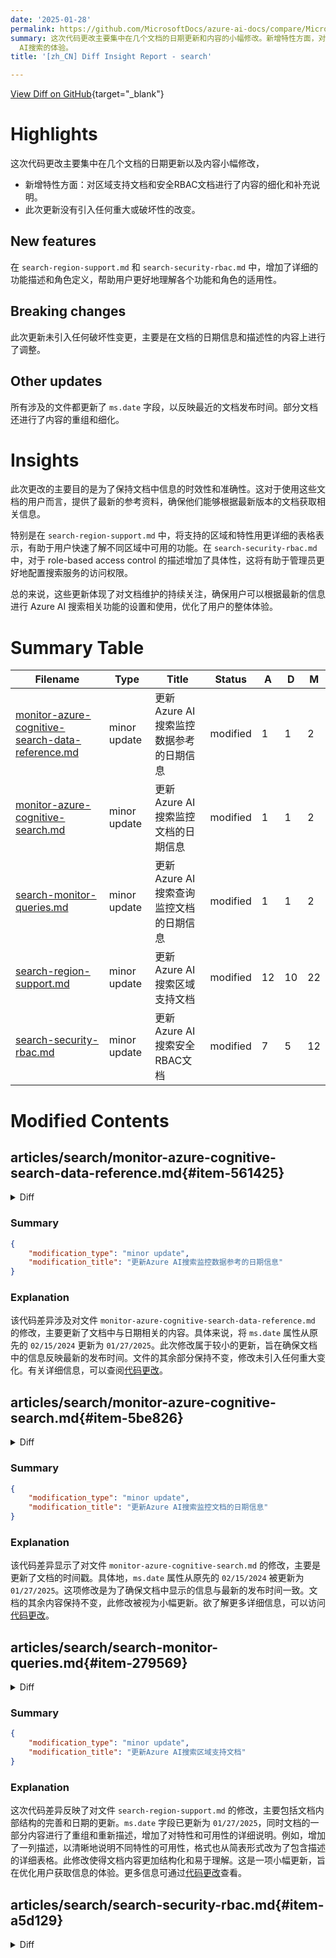 ```yaml
---
date: '2025-01-28'
permalink: https://github.com/MicrosoftDocs/azure-ai-docs/compare/MicrosoftDocs:9cc44af...MicrosoftDocs:2067774
summary: 这次代码更改主要集中在几个文档的日期更新和内容的小幅修改。新增特性方面，对区域支持文档和安全RBAC文档进行了内容的细化和补充说明。此次更新没有引入重大或破坏性的改变。所有涉及的文件更新了日期信息，以反映最新的发布时间，并进行了内容的重组和细化。此次更改的主要目的是提高文档的信息时效性和准确性，以便用户能够获得最新的参考资料，优化使用Azure
  AI搜索的体验。
title: '[zh_CN] Diff Insight Report - search'

---
```


[View Diff on GitHub](https://github.com/MicrosoftDocs/azure-ai-docs/compare/MicrosoftDocs:9cc44af...MicrosoftDocs:2067774){target="_blank"}

# Highlights
这次代码更改主要集中在几个文档的日期更新以及内容小幅修改，
- 新增特性方面：对区域支持文档和安全RBAC文档进行了内容的细化和补充说明。
- 此次更新没有引入任何重大或破坏性的改变。

## New features
在 `search-region-support.md` 和 `search-security-rbac.md` 中，增加了详细的功能描述和角色定义，帮助用户更好地理解各个功能和角色的适用性。

## Breaking changes
此次更新未引入任何破坏性变更，主要是在文档的日期信息和描述性的内容上进行了调整。

## Other updates
所有涉及的文件都更新了 `ms.date` 字段，以反映最近的文档发布时间。部分文档还进行了内容的重组和细化。

# Insights
此次更改的主要目的是为了保持文档中信息的时效性和准确性。这对于使用这些文档的用户而言，提供了最新的参考资料，确保他们能够根据最新版本的文档获取相关信息。

特别是在 `search-region-support.md` 中，将支持的区域和特性用更详细的表格表示，有助于用户快速了解不同区域中可用的功能。在 `search-security-rbac.md` 中，对于 role-based access control 的描述增加了具体性，这将有助于管理员更好地配置搜索服务的访问权限。

总的来说，这些更新体现了对文档维护的持续关注，确保用户可以根据最新的信息进行 Azure AI 搜索相关功能的设置和使用，优化了用户的整体体验。

# Summary Table
|  Filename  | Type |    Title    | Status | A  | D  | M  |
|------------|------|-------------|--------|----|----|----|
| [monitor-azure-cognitive-search-data-reference.md](#item-561425) | minor update | 更新Azure AI搜索监控数据参考的日期信息 | modified | 1 | 1 | 2 | 
| [monitor-azure-cognitive-search.md](#item-5be826) | minor update | 更新Azure AI搜索监控文档的日期信息 | modified | 1 | 1 | 2 | 
| [search-monitor-queries.md](#item-279569) | minor update | 更新Azure AI搜索查询监控文档的日期信息 | modified | 1 | 1 | 2 | 
| [search-region-support.md](#item-25b0f1) | minor update | 更新Azure AI搜索区域支持文档 | modified | 12 | 10 | 22 | 
| [search-security-rbac.md](#item-a5d129) | minor update | 更新Azure AI搜索安全RBAC文档 | modified | 7 | 5 | 12 | 


# Modified Contents
## articles/search/monitor-azure-cognitive-search-data-reference.md{#item-561425}

<details>
<summary>Diff</summary>
````diff
@@ -1,7 +1,7 @@
 ---
 title: Monitoring data reference for Azure AI Search
 description: This article contains important reference material you need when you monitor Azure AI Search.
-ms.date: 02/15/2024
+ms.date: 01/27/2025
 ms.custom: horz-monitor
 ms.topic: reference
 author: HeidiSteen
````
</details>

### Summary

```json
{
    "modification_type": "minor update",
    "modification_title": "更新Azure AI搜索监控数据参考的日期信息"
}
```

### Explanation
该代码差异涉及对文件 `monitor-azure-cognitive-search-data-reference.md` 的修改，主要更新了文档中与日期相关的内容。具体来说，将 `ms.date` 属性从原先的 `02/15/2024` 更新为 `01/27/2025`。此次修改属于较小的更新，旨在确保文档中的信息反映最新的发布时间。文件的其余部分保持不变，修改未引入任何重大变化。有关详细信息，可以查阅[代码更改](https://github.com/MicrosoftDocs/azure-ai-docs/blob/2067774020c08606d3f4ab0088a87ca425680e1b/articles%2Fsearch%2Fmonitor-azure-cognitive-search-data-reference.md)。

## articles/search/monitor-azure-cognitive-search.md{#item-5be826}

<details>
<summary>Diff</summary>
````diff
@@ -1,7 +1,7 @@
 ---
 title: Monitor Azure AI Search
 description: Start here to learn how to monitor Azure AI Search.
-ms.date: 02/15/2024
+ms.date: 01/27/2025
 ms.custom: horz-monitor
 ms.topic: conceptual
 author: HeidiSteen
````
</details>

### Summary

```json
{
    "modification_type": "minor update",
    "modification_title": "更新Azure AI搜索监控文档的日期信息"
}
```

### Explanation
该代码差异显示了对文件 `monitor-azure-cognitive-search.md` 的修改，主要是更新了文档的时间戳。具体地，`ms.date` 属性从原先的 `02/15/2024` 被更新为 `01/27/2025`。这项修改是为了确保文档中显示的信息与最新的发布时间一致。文档的其余内容保持不变，此修改被视为小幅更新。欲了解更多详细信息，可以访问[代码更改](https://github.com/MicrosoftDocs/azure-ai-docs/blob/2067774020c08606d3f4ab0088a87ca425680e1b/articles%2Fsearch%2Fmonitor-azure-cognitive-search.md)。

## articles/search/search-monitor-queries.md{#item-279569}

<details>
<summary>Diff</summary>
````diff
@@ -10,7 +10,7 @@ ms.service: azure-ai-search
 ms.custom:
   - ignite-2023
 ms.topic: conceptual
-ms.date: 02/21/2024
+ms.date: 01/27/2025
 ---
 
 # Monitor query requests in Azure AI Search
````
</details>

### Summary

```json
{
    "modification_type": "minor update",
    "modification_title": "更新Azure AI搜索查询监控文档的日期信息"
}
```

### Explanation
该代码差异显示了对文件 `search-monitor-queries.md` 的修改，主要集中在文档的日期信息更新上。`ms.date` 属性从原先的 `02/21/2024` 被更新为 `01/27/2025`。此次修改旨在确保文档中展示的发布日期与最新信息保持一致。除了日期的更新外，文档的其他部分没有发生变化。这一改动被视为小幅更新。详细信息可以查阅[代码更改](https://github.com/MicrosoftDocs/azure-ai-docs/blob/2067774020c08606d3f4ab0088a87ca425680e1b/articles%2Fsearch%2Fsearch-monitor-queries.md)。

## articles/search/search-region-support.md{#item-25b0f1}

<details>
<summary>Diff</summary>
````diff
@@ -9,7 +9,7 @@ ms.author: heidist
 ms.service: azure-ai-search
 ms.topic: conceptual
 ms.custom: references_regions
-ms.date: 11/19/2024
+ms.date: 01/27/2025
 
 ---
 
@@ -19,15 +19,17 @@ This article identifies the cloud regions in which Azure AI Search is available.
 
 ## Features subject to regional availability
 
-| Feature | Availability |
-|---------|--------------|
-| [Extra capacity](search-limits-quotas-capacity.md#service-limits) | Higher capacity partitions became available in selected regions starting in April 2024 with a second wave following in May 2024. If you're using an older search service, create a new search service to benefit from more capacity at the same billing rate. To check existing capacity, [find your search service](https://portal.azure.com/#blade/HubsExtension/BrowseResourceBlade/resourceType/Microsoft.Search%2FsearchServices) and select the **Properties** tab in the middle of the Overview page. To check search service age, follow [these instructions](vector-search-index-size.md#how-to-check-service-creation-date).  Currently, there are just a few regions that *don't* offer higher capacity partitions. Regional support for extra capacity is noted in the footnotes of this article.|
-| [Availability zones](search-reliability.md#availability-zone-support) | Divides a region's data centers into distinct physical location groups, providing high-availability within the same geo. Regional support is noted in this article. |
-| [AI service integration](cognitive-search-concept-intro.md) | Refers to skills that make internal calls to Azure AI for enrichment and transformation during indexing. Integration requires that Azure AI Search coexists with an [Azure AI multi-service account](/azure/ai-services/multi-service-resource) in the same physical region. Regional support is noted in this article. |
-| [Azure OpenAI integration](vector-search-integrated-vectorization.md)  | Refers to skills and vectorizers that make internal calls to deployed embedding and chat models on Azure OpenAI. Check [Azure OpenAI model region availability](/azure/ai-services/openai/concepts/models#model-summary-table-and-region-availability) for the most current list of regions for each embedding and chat model. Specific Azure OpenAI models are in fewer regions, so be sure to check for joint regional availability before installing.|
-| [Azure AI Foundry integration](vector-search-integrated-vectorization-ai-studio.md) | Refers to skills and vectorizers that make internal calls to the models hosted in the model catalog. Check [Azure AI Foundry region availability](/azure/ai-studio/reference/region-support) for the most current list of regions. |
-| [Azure AI Vision 4.0 multimodal APIs for image vectorization](search-get-started-portal-image-search.md) | Refers to skills and vectorizers that call the multimodal embedding API. Check the [Azure AI Vision region list](/azure/ai-services/computer-vision/overview-image-analysis#region-availability) for joint regional availability. |
-| [Semantic ranker](semantic-search-overview.md) | Takes a dependency on Microsoft-hosted models in specific regions. Regional support is noted in this article. |
+Some features take a dependency on other Azure services or infrastructure that are subject to regional availability. If you need a specific feature, make sure it's available in the desired region.
+
+| Feature | Description | Availability |
+|---------|-------------|--------------|
+| [Extra capacity](search-limits-quotas-capacity.md#service-limits) | Higher capacity partitions became available in selected regions starting in April 2024 with a second wave following in May 2024. Currently, there are just a few regions that *don't* offer higher capacity partitions. If you're using an older search service, create a new search service to benefit from more capacity at the same billing rate. |  Regional support for extra capacity is noted in the footnotes of this article. <p>Check [service age](vector-search-index-size.md#how-to-check-service-creation-date) to see if your search service was created after high capacity partitions became available. <p>To check the capacity of an existing service, [find your search service](https://portal.azure.com/#blade/HubsExtension/BrowseResourceBlade/resourceType/Microsoft.Search%2FsearchServices) and select the **Properties** tab in the middle of the Overview page.|
+| [Availability zones](search-reliability.md#availability-zone-support) | Divides a region's data centers into distinct physical location groups, providing high-availability within the same geo. | Regional support is noted in this article. |
+| [Semantic ranker](semantic-search-overview.md) | Takes a dependency on Microsoft-hosted models in specific regions. | Regional support is noted in this article. |
+| [AI service integration](cognitive-search-concept-intro.md) | Refers to [built-in skills](cognitive-search-predefined-skills.md) that make internal calls to Azure AI for enrichment and transformation during indexing. Integration requires that Azure AI Search coexists with an [Azure AI multi-service account](/azure/ai-services/multi-service-resource) in the same physical region. You can bypass region requirements if you use [identity-based connections](cognitive-search-attach-cognitive-services.md#bill-through-a-keyless-connection), currently in public review. | Regional support is noted in this article. |
+| [Azure OpenAI integration](vector-search-integrated-vectorization.md)  | Refers to the AzureOpenAIEmbedding skill and vectorizer that make internal calls to deployed embedding models on Azure OpenAI. | Check [Azure OpenAI model region availability](/azure/ai-services/openai/concepts/models#model-summary-table-and-region-availability) for the most current list of regions for each embedding and chat model. Specific Azure OpenAI models are in fewer regions, so check for model availability first, and then verify Azure AI Search is available in the same region.|
+| [Azure AI Foundry integration](vector-search-integrated-vectorization-ai-studio.md) | Refers to skills and vectorizers that make internal calls to the models hosted in the model catalog. | Check [Azure AI Foundry region availability](/azure/ai-studio/reference/region-support) for the most current list of regions. |
+| [Azure AI Vision 4.0 multimodal APIs](search-get-started-portal-image-search.md) | Refers to the Azure AI Vision multimodal embeddings skill and vectorizer that call the multimodal embedding API. | Check the [Azure AI Vision region list](/azure/ai-services/computer-vision/overview-image-analysis#region-availability) first, and then verify Azure AI Search is available in the same region.|
 
 ## Azure Public regions
 
````
</details>

### Summary

```json
{
    "modification_type": "minor update",
    "modification_title": "更新Azure AI搜索区域支持文档"
}
```

### Explanation
这次代码差异反映了对文件 `search-region-support.md` 的修改，主要包括文档内部结构的完善和日期的更新。`ms.date` 字段已更新为 `01/27/2025`，同时文档的一部分内容进行了重组和重新描述，增加了对特性和可用性的详细说明。例如，增加了一列描述，以清晰地说明不同特性的可用性，格式也从简表形式改为了包含描述的详细表格。此修改使得文档内容更加结构化和易于理解。这是一项小幅更新，旨在优化用户获取信息的体验。更多信息可通过[代码更改](https://github.com/MicrosoftDocs/azure-ai-docs/blob/2067774020c08606d3f4ab0088a87ca425680e1b/articles%2Fsearch%2Fsearch-region-support.md)查看。

## articles/search/search-security-rbac.md{#item-a5d129}

<details>
<summary>Diff</summary>
````diff
@@ -8,7 +8,7 @@ author: HeidiSteen
 ms.author: heidist
 ms.service: azure-ai-search
 ms.topic: how-to
-ms.date: 10/30/2024
+ms.date: 01/27/2025
 ms.custom: subject-rbac-steps, devx-track-azurepowershell
 ---
 
@@ -59,6 +59,8 @@ The following steps work for all role assignments.
 
 ## Built-in roles used in search
 
+Roles are a collection of permissions on specific operations affecting either data plane or control plane layers.
+
 *Data plane* refers to operations against the search service endpoint, such as indexing or queries, or any other operation specified in the [Search Service REST APIs](/rest/api/searchservice/) or equivalent Azure SDK client libraries. 
 
 *Control plane* refers to Azure resource management, such as creating or configuring a search service.
@@ -67,7 +69,7 @@ The following roles are built in. If these roles are insufficient, [create a cus
 
 | Role | Plane | Description  |
 | ---- | ------|--------------------- |
-| [Owner](/azure/role-based-access-control/built-in-roles#owner) | Control & Data | Full access to the control plane of the search resource, including the ability to assign Azure roles. Only the Owner role can enable or disable authentication options or manage roles for other users. Subscription administrators are members by default. </br></br>On the data plane, this role has the same access as the Search Service Contributor role. It includes access to all data plane actions except the ability to query or index documents.|
+| [Owner](/azure/role-based-access-control/built-in-roles#owner) | Control & Data | Full access to the control plane of the search resource, including the ability to assign Azure roles. Only the Owner role can enable or disable authentication options or manage roles for other users. Subscription administrators are members by default. </br></br>On the data plane, this role has the same access as the Search Service Contributor role. It includes access to all data plane actions except the ability to query documents.|
 | [Contributor](/azure/role-based-access-control/built-in-roles#contributor) | Control & Data |  Same level of control plane access as Owner, minus the ability to assign roles or change authentication options. </br></br>On the data plane, this role has the same access as the Search Service Contributor role. It includes access to all data plane actions except the ability to query or index documents.|
 | [Reader](/azure/role-based-access-control/built-in-roles#reader) | Control & Data | Read access across the entire service, including search metrics, content metrics (storage consumed, number of objects), and the object definitions of data plane resources (indexes, indexers, and so on). However, it can't read API keys or read content within indexes. |
 | [Search Service Contributor](/azure/role-based-access-control/built-in-roles#search-service-contributor) | Control & Data | Read-write access to object definitions (indexes, aliases, synonym maps, indexers, data sources, and skillsets). This role is for developers who create objects, and for administrators who manage a search service and its objects, but without access to index content. Use this role to create, delete, and list indexes, get index definitions, get service information (statistics and quotas), test analyzers, create and manage synonym maps, indexers, data sources, and skillsets. See [`Microsoft.Search/searchServices/*`](/azure/role-based-access-control/resource-provider-operations#microsoftsearch) for the permissions list. |
@@ -88,7 +90,7 @@ Combine these roles to get sufficient permissions for your use case.
 |List all objects on the resource |❌|❌|✅|✅|✅|
 |Access quotas and service statistics |❌|❌|✅|✅|❌|
 |Read/query an index |✅|✅|❌|❌|❌|
-|Upload data for indexing |❌|✅|❌|❌|❌|
+|Upload data for indexing |❌|✅|❌|✅|❌|
 |Create or edit indexes/aliases |❌|❌|✅|✅|❌|
 |Create, edit and run indexers/data sources/skillsets |❌|❌|✅|✅|❌|
 |Create or edit synonym maps |❌|❌|✅|✅|❌|
@@ -103,7 +105,7 @@ Combine these roles to get sufficient permissions for your use case.
 
 Owners and Contributors grant the same permissions, except that only Owners can assign roles.
 
-Owners and Contributors can create, read, update, and delete objects in the Azure portal *if API keys are enabled*. the Azure portal uses keys on internal calls to data plane APIs. In you subsequently configure Azure AI Search to use "roles only", then Owner and Contributor won't be able to manage objects in the Azure portal using just those role assignments. The solution is to assign more roles, such as Search Index Data Reader, Search Index Data Contributor, and Search Service Contributor.
+<!-- Owners and Contributors can create, read, update, and delete objects in the Azure portal *if API keys are enabled*. the Azure portal uses keys on internal calls to data plane APIs. In you subsequently configure Azure AI Search to use "roles only", then Owner and Contributor won't be able to manage objects in the Azure portal using just those role assignments. The solution is to assign more roles, such as Search Index Data Reader, Search Index Data Contributor, and Search Service Contributor. -->
 
 ## Assign roles
 
@@ -175,7 +177,7 @@ Role assignments are global across the search service. To [scope permissions to
 
 | Task | Role | ID|
 | --- | --- | --- |
-| CRUD operations | [`Search Service Contributor`](/azure/role-based-access-control/built-in-roles#search-service-contributor)|7ca78c08-252a-4471-8644-bb5ff32d4ba0|
+| Create or manage objects| [`Search Service Contributor`](/azure/role-based-access-control/built-in-roles#search-service-contributor)|7ca78c08-252a-4471-8644-bb5ff32d4ba0|
 | Load documents, run indexing jobs | [`Search Index Data Contributor`](/azure/role-based-access-control/built-in-roles#search-index-data-contributor)|8ebe5a00-799e-43f5-93ac-243d3dce84a7|
 | Query an index | [`Search Index Data Reader`](/azure/role-based-access-control/built-in-roles#search-index-data-reader)|1407120a-92aa-4202-b7e9-c0e197c71c8f|
 
````
</details>

### Summary

```json
{
    "modification_type": "minor update",
    "modification_title": "更新Azure AI搜索安全RBAC文档"
}
```

### Explanation
此次代码差异涉及对文件 `search-security-rbac.md` 的修改，主要进行了一些内容的更新和精简。首先，`ms.date` 字段被更新为 `01/27/2025`。其次，文档中添加了一段新的描述，阐明了角色的定义以及它们在数据平面和控制平面的作用。此外，一些角色相关的描述进行了细微的修改，例如对“上传数据用于索引”的访问权限进行了调整，使其更加清晰。

此外，删除了一些重复或不必要的注释，确保文档的可读性和精准性。这些变化旨在帮助用户更好地理解Azure AI搜索的角色基于访问控制（RBAC）机制，如何利用这些角色进行权限管理。这是一项小幅更新，具体改动可查阅[代码更改](https://github.com/MicrosoftDocs/azure-ai-docs/blob/2067774020c08606d3f4ab0088a87ca425680e1b/articles%2Fsearch%2Fsearch-security-rbac.md)。


